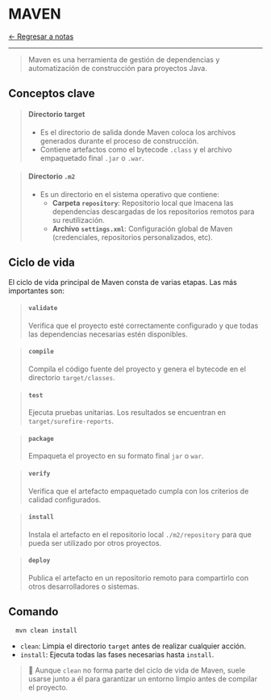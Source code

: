 # MAVEN

[← Regresar a notas](../../README.md) <br>

---

> Maven es una herramienta de gestión de dependencias y automatización de construcción para proyectos Java.

## Conceptos clave

> #### Directorio target
> - Es el directorio de salida donde Maven coloca los archivos generados durante el proceso de construcción.
> - Contiene artefactos como el bytecode `.class` y el archivo empaquetado final `.jar` o `.war`.

> #### Directorio `.m2`
> - Es un directorio en el sistema operativo que contiene:
>   - **Carpeta `repository`**: Repositorio local que lmacena las dependencias descargadas de los repositorios remotos para su reutilización.
>   - **Archivo `settings.xml`**: Configuración global de Maven (credenciales, repositorios personalizados, etc).

## Ciclo de vida
El ciclo de vida principal de Maven consta de varias etapas. Las más importantes son:

> #### `validate`
> Verifica que el proyecto esté correctamente configurado y que todas las dependencias necesarias estén disponibles.

> #### `compile`
> Compila el código fuente del proyecto y genera el bytecode en el directorio `target/classes`.

> #### `test`
> Ejecuta pruebas unitarias. Los resultados se encuentran en `target/surefire-reports`.

> #### `package`
> Empaqueta el proyecto en su formato final `jar` o `war`.

> #### `verify`
> Verifica que el artefacto empaquetado cumpla con los criterios de calidad configurados.

> #### `install`
> Instala el artefacto en el repositorio local `./m2/repository` para que pueda ser utilizado por otros proyectos.

> #### `deploy`
> Publica el artefacto en un repositorio remoto para compartirlo con otros desarrolladores o sistemas.

## Comando
```sh
  mvn clean install
```

- `clean`: Limpia el directorio `target` antes de realizar cualquier acción.
- `install`: Ejecuta todas las fases necesarias hasta `install`.

> 📌 Aunque `clean` no forma parte del ciclo de vida de Maven, suele usarse junto a él para garantizar un entorno limpio antes de compilar el proyecto.